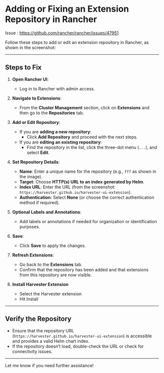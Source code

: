 # Adding or Fixing an Extension Repository in Rancher

Issue : https://github.com/rancher/rancher/issues/47951

Follow these steps to add or edit an extension repository in Rancher, as shown in the screenshot:

---

## Steps to Fix

1. **Open Rancher UI**:
   - Log in to Rancher with admin access.

2. **Navigate to Extensions**:
   - From the **Cluster Management** section, click on **Extensions** and then go to the **Repositories** tab.

3. **Add or Edit Repository**:
   - If you are **adding a new repository**:
     - Click **Add Repository** and proceed with the next steps.
   - If you are **editing an existing repository**:
     - Find the repository in the list, click the three-dot menu (`...`), and select **Edit**.

4. **Set Repository Details**:
   - **Name**: Enter a unique name for the repository (e.g., `fff` as shown in the image).
   - **Target**: Choose **HTTP(s) URL to an index generated by Helm**.
   - **Index URL**: Enter the URL (from the screenshot: `https://harvester.github.io/harvester-ui-extension`).
   - **Authentication**: Select **None** (or choose the correct authentication method if required).

5. **Optional Labels and Annotations**:
   - Add labels or annotations if needed for organization or identification purposes.

6. **Save**:
   - Click **Save** to apply the changes.

7. **Refresh Extensions**:
   - Go back to the **Extensions** tab.
   - Confirm that the repository has been added and that extensions from this repository are now visible.

8. **Install Harvester Extension**
   - Select the Harvester extension
   - Hit Install
     
---

## Verify the Repository

- Ensure that the repository URL (`https://harvester.github.io/harvester-ui-extension`) is accessible and provides a valid Helm chart index.
- If the repository doesn’t load, double-check the URL or check for connectivity issues.

---

Let me know if you need further assistance!
